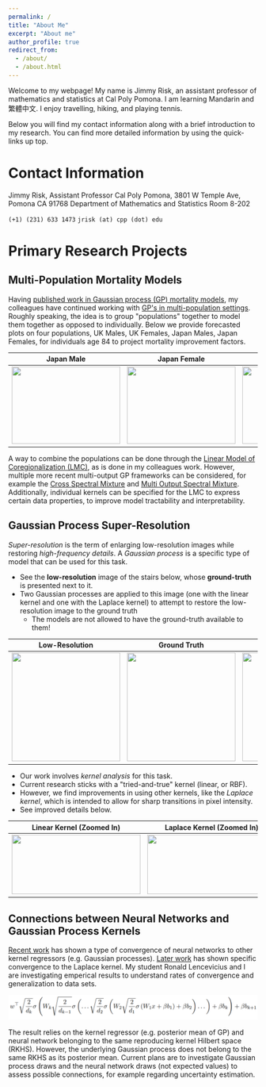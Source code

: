 ```yaml
---
permalink: /
title: "About Me"
excerpt: "About me"
author_profile: true
redirect_from: 
  - /about/
  - /about.html
---
```


Welcome to my webpage!  My name is Jimmy Risk, an assistant professor of mathematics and statistics at Cal Poly Pomona.  I am learning Mandarin and 繁體中文.  I enjoy travelling, hiking, and playing tennis.

Below you will find my contact information along with a brief introduction to my research.  You can find more detailed information by using the quick-links up top.

# Contact Information

Jimmy Risk, Assistant Professor
Cal Poly Pomona, 
3801 W Temple Ave, Pomona CA 91768
Department of Mathematics and Statistics
Room 8-202

``(+1) (231) 633 1473``
``jrisk (at) cpp (dot) edu``



# Primary Research Projects

## Multi-Population Mortality Models

Having [published work in Gaussian process (GP) mortality models](https://www.cambridge.org/core/journals/astin-bulletin-journal-of-the-iaa/article/gaussian-process-models-for-mortality-rates-and-improvement-factors/A2D48AFF8E32CEABF9B9DB899194D9C2), my colleagues have continued working with [GP's in multi-population settings](https://www.cambridge.org/core/journals/annals-of-actuarial-science/article/abs/multioutput-gaussian-processes-for-multipopulation-longevity-modelling/8D169937E25A576B1D39CD792F57B117).  Roughly speaking, the idea is to group "populations" together to model them together as opposed to individually.  Below we provide forecasted plots on four populations, UK Males, UK Females, Japan Males, Japan Females, for individuals age 84 to project mortality improvement factors.

| Japan Male | Japan Female | UK Male | UK Female  |
|---|---|---|---|
| <image src = "japmale9.png" width="219px" height="156px"></image> | <image src = "japfemale9.png" width="219px" height="156px"></image> |<image src = "ukmale9.png" width="219px" height="156px"></image> | <image src = "ukfemale9.png" width="219px" height="156px"></image> |

A way to combine the populations can be done through the [Linear Model of Coregionalization (LMC)](https://arxiv.org/pdf/1106.6251.pdf), as is done in my colleagues work.  However, multiple more recent multi-output GP frameworks can be considered, for example the [Cross Spectral Mixture](https://dl.acm.org/doi/abs/10.5555/2969442.2969463) and [Multi Output Spectral Mixture](https://arxiv.org/pdf/1709.01298.pdf).  Additionally, individual kernels can be specified for the LMC to express certain data properties, to improve model tractability and interpretability.

## Gaussian Process Super-Resolution

*Super-resolution* is the term of enlarging low-resolution images while restoring *high-frequency details*.  A *Gaussian process* is a specific type of model that can be used for this task.

* See the **low-resolution** image of the stairs below, whose **ground-truth** is presented next to it.  
* Two Gaussian processes are applied to this image (one with the linear kernel and one with the Laplace kernel) to attempt to restore the low-resolution image to the ground truth
  * The models are not allowed to have the ground-truth available to them!

| Low-Resolution | Ground Truth | Linear Kernel | Laplace Kernel  |
|---|---|---|---|
| <image src = "SC2_LR.png" width="219px" height="219px"></image> | <image src = "SC2_GT.png" width="219px" height="219px"></image> |<image src = "SC2_DP.png" width="219px" height="219px"></image> | <image src = "SC2_EXP.png" width="219px" height="219px"></image> |

* Our work involves *kernel analysis* for this task.
* Current research sticks with a "tried-and-true" kernel (linear, or RBF).  
* However, we find improvements in using other kernels, like the *Laplace kernel*, which is intended to allow for sharp transitions in pixel intensity.
* See improved details below.

| Linear Kernel (Zoomed In)  | Laplace Kernel (Zoomed In) |
|---|---|
| <image src = "SC2_DP1.png" width="260px" height="120px"></image> | <image src = "SC2_EXP1.png" width="260px" height="120px"></image> |


## Connections between Neural Networks and Gaussian Process Kernels

[Recent work](https://arxiv.org/pdf/1806.07572.pdf) has shown a type of convergence of neural networks to other kernel regressors (e.g. Gaussian processes).  [Later work](https://arxiv.org/pdf/2009.10683.pdf) has shown specific convergence to the Laplace kernel. My student Ronald Lencevicius and I are investigating emperical results to understand rates of convergence and generalization to data sets.

<center><img src="nn.png"></center>

The result relies on the kernel regressor (e.g. posterior mean of GP) and neural network belonging to the same reproducing kernel Hilbert space (RKHS).  However, the underlying Gaussian process does not belong to the same RKHS as its posterior mean.  Current plans are to investigate Gaussian process draws and the neural network draws (not expected values) to assess possible connections, for example regarding uncertainty estimation.




